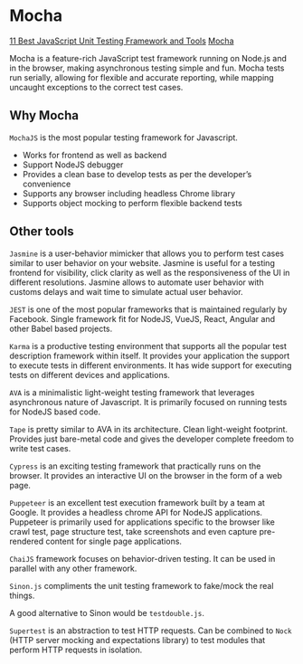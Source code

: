 # Mocha

[11 Best JavaScript Unit Testing Framework and Tools](https://geekflare.com/javascript-unit-testing/)
[Mocha](https://mochajs.org/)

Mocha is a feature-rich JavaScript test framework running on Node.js and in the browser, making asynchronous testing simple and fun. Mocha tests run serially, allowing for flexible and accurate reporting, while mapping uncaught exceptions to the correct test cases.

## Why Mocha

`MochaJS` is the most popular testing framework for Javascript.

- Works for frontend as well as backend
- Support NodeJS debugger
- Provides a clean base to develop tests as per the developer’s convenience
- Supports any browser including headless Chrome library
- Supports object mocking to perform flexible backend tests

## Other tools

`Jasmine` is a user-behavior mimicker that allows you to perform test cases similar to user behavior on your website. Jasmine is useful for a testing frontend for visibility, click clarity as well as the responsiveness of the UI in different resolutions. Jasmine allows to automate user behavior with customs delays and wait time to simulate actual user behavior.

`JEST` is one of the most popular frameworks that is maintained regularly by Facebook. Single framework fit for NodeJS, VueJS, React, Angular and other Babel based projects.

`Karma` is a productive testing environment that supports all the popular test description framework within itself. It provides your application the support to execute tests in different environments. It has wide support for executing tests on different devices and applications.

`AVA` is a minimalistic light-weight testing framework that leverages asynchronous nature of Javascript. It is primarily focused on running tests for NodeJS based code.

`Tape` is pretty similar to AVA in its architecture. Clean light-weight footprint. Provides just bare-metal code and gives the developer complete freedom to write test cases.

`Cypress` is an exciting testing framework that practically runs on the browser. It provides an interactive UI on the browser in the form of a web page.

`Puppeteer` is an excellent test execution framework built by a team at Google. It provides a headless chrome API for NodeJS applications.
Puppeteer is primarily used for applications specific to the browser like crawl test, page structure test, take screenshots and even capture pre-rendered content for single page applications.

`ChaiJS` framework focuses on behavior-driven testing. It can be used in parallel with any other framework.

`Sinon.js` compliments the unit testing framework to fake/mock the real things.

A good alternative to Sinon would be `testdouble.js`.

`Supertest` is an abstraction to test HTTP requests. Can be combined to `Nock` (HTTP server mocking and expectations library) to test modules that perform HTTP requests in isolation.